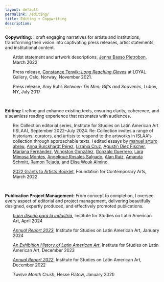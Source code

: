 ```yaml
---
layout: default
permalink: /editing/
title: Editing + Copywriting
description:
---
```

<p><b>Copywriting:</b> I craft engaging narratives for artists and institutions, transforming their vision into captivating press releases, artist statements, and institutional content.</p>  

<p style="margin-left: 25px;">Artist statement and artwork descriptions, <a href="http://www.jennabassopietrobon.com/" target="_blank" rel="noopener">Jenna Basso Pietrobon</a>, March 2022</p>
<p style="margin-left: 25px;">Press release, <a href="https://www.loyalgallery.com/exhibitions/long-reaching-gloves/" target="_blank" rel="noopener">Constance Tenvik: <i>Long Reaching Gloves</i></a> at LOYAL Gallery, Oslo, Norway, November 2021.</p>
<p style="margin-left: 25px;">Press release, Amy Ruhl: <i>Between Tin Men: Gifts and Souvenirs</i>, Lubov, NY, July 2017</p>

<br>

<p><b>Editing:</b> I refine and enhance existing texts, ensuring clarity, coherence, and a seamless reading experience that resonates with audiences.</p>
<p style="margin-left: 25px;">Re: Collection editorial series, Institute for Studies on Latin American Art (ISLAA), September 2022–July 2024. Re: Collection invites a range of historians, curators, and artists to respond to the artworks in ISLAA's collection through approachable texts. I edited essays by 
<a href="https://islaa.org/explore/editorial-abreu-grobet" target="_blank" rel="noopener">manuel arturo abreu</a>,
<a href="https://islaa.org/explore/editorial_burckhardt-palau" target="_blank" rel="noopener">Anna Burckhardt Pérez</a>,
<a href="https://islaa.org/explore/editorial_cruz-vicuna" target="_blank" rel="noopener">Lizania Cruz</a>,
<a href="https://islaa.org/explore/a-dance-of-bodies-and-machines-leopoldo-malers-crane" target="_blank" rel="noopener">Agustín Díez Fischer</a>,
<a href="https://islaa.org/explore/toward-a-poetics-of-multiplicity--on-juan-carlos-romeros" target="_blank" rel="noopener">Mariana Fernández</a>,
<a href="https://islaa.org/explore/garments-knots-and-high-tide-three-poems" target="_blank" rel="noopener">Wingston González</a>,
<a href="https://islaa.org/explore/editorial-guerrero-gimenez" target="_blank" rel="noopener">Gonzalo Guerrero</a>,
<a href="https://islaa.org/explore/editorial_montes-centurion" target="_blank" rel="noopener">Lara Mimosa Montes</a>,
<a href="https://islaa.org/explore/editorial_salgado-mayer" target="_blank" rel="noopener">Angelique Rosales Salgado</a>,
<a href="https://islaa.org/explore/editorial_ruiz-escombros" target="_blank" rel="noopener">Alan Ruiz</a>,
<a href="https://islaa.org/explore/in-plane-sight" target="_blank" rel="noopener">Amanda Schmitt</a>,
<a href="https://islaa.org/explore/editorial_tejada-graphicdesign" target="_blank" rel="noopener">Ramon Tejada</a>, and
<a href="https://islaa.org/explore/editorial_woukalmino-lara" target="_blank" rel="noopener">Elisa Wouk Almino</a>.











<p style="margin-left: 25px;"><a href="https://www.foundationforcontemporaryarts.org/recipients/?year=2022&page=1" target="_blank" rel="noopener">2022 Grants to Artists Booklet</a>, Foundation for Contemporary Arts, March 2022</p>

<br>

<p><b>Publication Project Management:</b> From concept to completion, I oversee every aspect of editorial and project management, delivering beautifully designed, expertly produced, and effectively promoted publications.</p>

<p style="margin-left: 25px;"><a href="https://islaa.org/bookshop/buen-diseno-para-la-industria" target="_blank" rel="noopener"><i>buen diseño para la industria</i></a>, Institute for Studies on Latin American Art, April 2024</p>

<p style="margin-left: 25px;"><a href="https://islaa.cdn.prismic.io/islaa/2783101c-7018-4a08-9bba-468eadca36d5_ISLAA-Annual-Report_2023_F-6.pdf" target="_blank" rel="noopener"><i>Annual Report 2023</i></a>, Institute for Studies on Latin American Art, January 2024</p>

<p style="margin-left: 25px;"><a href="https://islaa.org/bookshop/an-exhibition-history-of-latin-american-art" target="_blank" rel="noopener"><i>An Exhibition History of Latin American Art</i></a>, Institute for Studies on Latin American Art, December 2023</p>

<p style="margin-left: 25px;"><a href="https://islaa.cdn.prismic.io/islaa/cadbc5ae-f193-45e0-a34b-3028fa4a8ff8_Annual-Report_2022.pdf" target="_blank" rel="noopener"><i>Annual Report 2022</i></a>, Institute for Studies on Latin American Art, December 2022</p>

<p style="margin-left: 25px;"><i>Twelve Month Crush</i>, Hesse Flatow, January 2020</p>
